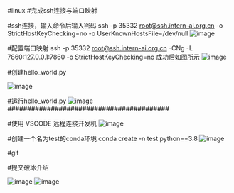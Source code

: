 #linux
#完成ssh连接与端口映射

#ssh连接，输入命令后输入密码
ssh -p 35332 root@ssh.intern-ai.org.cn -o StrictHostKeyChecking=no -o UserKnownHostsFile=/dev/null
![image](https://github.com/user-attachments/assets/ad297a33-5d12-47c7-8cb4-36e310c07dcc)

#配置端口映射
ssh -p 35332 root@ssh.intern-ai.org.cn -CNg -L 7860:127.0.0.1:7860 -o StrictHostKeyChecking=no
成功后如图所示
![image](https://github.com/user-attachments/assets/0ef1a61c-e35b-470b-9b2c-1813d1600137)

#创建hello_world.py

![image](https://github.com/user-attachments/assets/36e942b7-a275-4e4d-aac4-6b57a5a0142f)

#运行hello_world.py
![image](https://github.com/user-attachments/assets/a98ee260-0712-4198-8c48-8d85f61c47ac)
#########################################

#使用 VSCODE 远程连接开发机
![image](https://github.com/user-attachments/assets/b958809a-8246-42f4-a104-840bfae5cfa6)

#创建一个名为test的conda环境
conda create -n test python==3.8
![image](https://github.com/user-attachments/assets/a2936a95-cc10-4c68-a4d3-e1e659e582fd)



#git

#提交破冰介绍

![image](https://github.com/user-attachments/assets/5605ff6d-bdd9-42d2-88ee-2819bbc93f20)
![image](https://github.com/user-attachments/assets/2b87236a-badd-4656-98bc-bbaa68debf9f)

